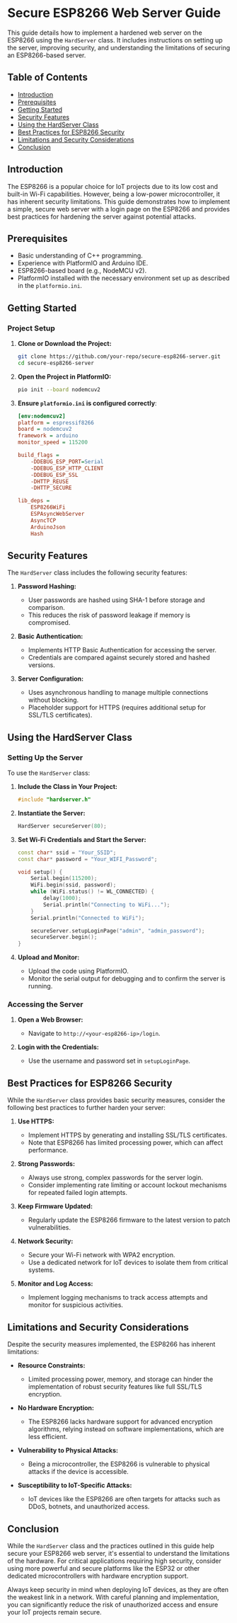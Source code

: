 # Secure ESP8266 Web Server Guide

This guide details how to implement a hardened web server on the ESP8266 using the `HardServer` class. It includes instructions on setting up the server, improving security, and understanding the limitations of securing an ESP8266-based server.

## Table of Contents

- [Introduction](#introduction)
- [Prerequisites](#prerequisites)
- [Getting Started](#getting-started)
- [Security Features](#security-features)
- [Using the HardServer Class](#using-the-hardserver-class)
- [Best Practices for ESP8266 Security](#best-practices-for-esp8266-security)
- [Limitations and Security Considerations](#limitations-and-security-considerations)
- [Conclusion](#conclusion)

## Introduction

The ESP8266 is a popular choice for IoT projects due to its low cost and built-in Wi-Fi capabilities. However, being a low-power microcontroller, it has inherent security limitations. This guide demonstrates how to implement a simple, secure web server with a login page on the ESP8266 and provides best practices for hardening the server against potential attacks.

## Prerequisites

- Basic understanding of C++ programming.
- Experience with PlatformIO and Arduino IDE.
- ESP8266-based board (e.g., NodeMCU v2).
- PlatformIO installed with the necessary environment set up as described in the `platformio.ini`.

## Getting Started

### Project Setup

1. **Clone or Download the Project:**

    ```sh
    git clone https://github.com/your-repo/secure-esp8266-server.git
    cd secure-esp8266-server
    ```

2. **Open the Project in PlatformIO:**

    ```sh
    pio init --board nodemcuv2
    ```

3. **Ensure `platformio.ini` is configured correctly**:

    ```ini
    [env:nodemcuv2]
    platform = espressif8266
    board = nodemcuv2
    framework = arduino
    monitor_speed = 115200

    build_flags =
        -DDEBUG_ESP_PORT=Serial
        -DDEBUG_ESP_HTTP_CLIENT
        -DDEBUG_ESP_SSL
        -DHTTP_REUSE
        -DHTTP_SECURE

    lib_deps =
        ESP8266WiFi
        ESPAsyncWebServer
        AsyncTCP
        ArduinoJson
        Hash
    ```

## Security Features

The `HardServer` class includes the following security features:

1. **Password Hashing:**
    - User passwords are hashed using SHA-1 before storage and comparison.
    - This reduces the risk of password leakage if memory is compromised.

2. **Basic Authentication:**
    - Implements HTTP Basic Authentication for accessing the server.
    - Credentials are compared against securely stored and hashed versions.

3. **Server Configuration:**
    - Uses asynchronous handling to manage multiple connections without blocking.
    - Placeholder support for HTTPS (requires additional setup for SSL/TLS certificates).

## Using the HardServer Class

### Setting Up the Server

To use the `HardServer` class:

1. **Include the Class in Your Project:**

    ```cpp
    #include "hardserver.h"
    ```

2. **Instantiate the Server:**

    ```cpp
    HardServer secureServer(80);
    ```

3. **Set Wi-Fi Credentials and Start the Server:**

    ```cpp
    const char* ssid = "Your_SSID";
    const char* password = "Your_WIFI_Password";

    void setup() {
        Serial.begin(115200);
        WiFi.begin(ssid, password);
        while (WiFi.status() != WL_CONNECTED) {
            delay(1000);
            Serial.println("Connecting to WiFi...");
        }
        Serial.println("Connected to WiFi");

        secureServer.setupLoginPage("admin", "admin_password");
        secureServer.begin();
    }
    ```

4. **Upload and Monitor:**

    - Upload the code using PlatformIO.
    - Monitor the serial output for debugging and to confirm the server is running.

### Accessing the Server

1. **Open a Web Browser:**
    - Navigate to `http://<your-esp8266-ip>/login`.

2. **Login with the Credentials:**
    - Use the username and password set in `setupLoginPage`.

## Best Practices for ESP8266 Security

While the `HardServer` class provides basic security measures, consider the following best practices to further harden your server:

1. **Use HTTPS:**
    - Implement HTTPS by generating and installing SSL/TLS certificates.
    - Note that ESP8266 has limited processing power, which can affect performance.

2. **Strong Passwords:**
    - Always use strong, complex passwords for the server login.
    - Consider implementing rate limiting or account lockout mechanisms for repeated failed login attempts.

3. **Keep Firmware Updated:**
    - Regularly update the ESP8266 firmware to the latest version to patch vulnerabilities.

4. **Network Security:**
    - Secure your Wi-Fi network with WPA2 encryption.
    - Use a dedicated network for IoT devices to isolate them from critical systems.

5. **Monitor and Log Access:**
    - Implement logging mechanisms to track access attempts and monitor for suspicious activities.

## Limitations and Security Considerations

Despite the security measures implemented, the ESP8266 has inherent limitations:

- **Resource Constraints:**
    - Limited processing power, memory, and storage can hinder the implementation of robust security features like full SSL/TLS encryption.

- **No Hardware Encryption:**
    - The ESP8266 lacks hardware support for advanced encryption algorithms, relying instead on software implementations, which are less efficient.

- **Vulnerability to Physical Attacks:**
    - Being a microcontroller, the ESP8266 is vulnerable to physical attacks if the device is accessible.

- **Susceptibility to IoT-Specific Attacks:**
    - IoT devices like the ESP8266 are often targets for attacks such as DDoS, botnets, and unauthorized access.

## Conclusion

While the `HardServer` class and the practices outlined in this guide help secure your ESP8266 web server, it's essential to understand the limitations of the hardware. For critical applications requiring high security, consider using more powerful and secure platforms like the ESP32 or other dedicated microcontrollers with hardware encryption support.

Always keep security in mind when deploying IoT devices, as they are often the weakest link in a network. With careful planning and implementation, you can significantly reduce the risk of unauthorized access and ensure your IoT projects remain secure.
